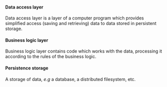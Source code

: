 #### Data access layer
Data access layer is a layer of a computer program which provides simplified access (saving and retrieving) data to data stored in persistent storage.

#### Business logic layer
Business logic layer contains code which works with the data, processing it according to the rules of the business logic.

#### Persistence storage
A storage of data, *e.g* a database, a distributed filesystem, etc.


